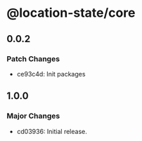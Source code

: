 # @location-state/core

## 0.0.2

### Patch Changes

- ce93c4d: Init packages

## 1.0.0

### Major Changes

- cd03936: Initial release.
